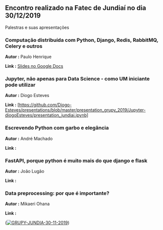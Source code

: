 ## Encontro realizado na Fatec de Jundiaí no dia 30/12/2019 ##

Palestras e suas apresentações

### Computação distribuída com Python, Django, Redis, RabbitMQ, Celery e outros ###
**Autor :** Paulo Henrique

**Link :** [Slides no Google Docs](https://docs.google.com/presentation/d/1aiqRErhhajslwRlQo5aQYmb5cUWIaBnQMmH0MJhJa4U/edit?usp=sharing)

### Jupyter, não apenas para Data Science - como UM iniciante pode utilizar ###
**Autor :** Diogo Esteves

**Link :** [https://github.com/Diogo-Esteves/presentations/blob/master/presentation_grupy_2019/Jupyter-diogoEsteves/presentation_jundiai.ipynb]


### Escrevendo Python com garbo e elegância ###
**Autor :** André Machado

**Link :**


### FastAPI, porque python é muito mais do que django e flask ###
**Autor :** João Lugão

**Link :**


### Data preprocessing: por que é importante? ###
**Autor :** Mikaeri Ohana

**Link :**

(<a href="https://ibb.co/whQjNG2"><img src="https://i.ibb.co/23MH7Vp/GRUPY-JUNDIA-30-11-2019.jpg" alt="GRUPY-JUNDIA-30-11-2019" border="0"></a>)